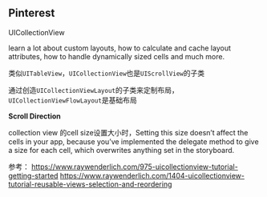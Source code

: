 Pinterest
----------


UICollectionView

learn a lot about custom layouts, how to calculate and cache layout attributes, how to handle dynamically sized cells and much more.

类似`UITableView`，`UICollectionView`也是`UIScrollView`的子类

通过创造`UICollectionViewLayout`的子类来定制布局，`UICollectionViewFlowLayout`是基础布局

**Scroll Direction**


collection view 的cell size设置大小时，Setting this size doesn’t affect the cells in your app, because you’ve implemented the delegate method to give a size for each cell, which overwrites anything set in the storyboard.


参考：
https://www.raywenderlich.com/975-uicollectionview-tutorial-getting-started
https://www.raywenderlich.com/1404-uicollectionview-tutorial-reusable-views-selection-and-reordering
